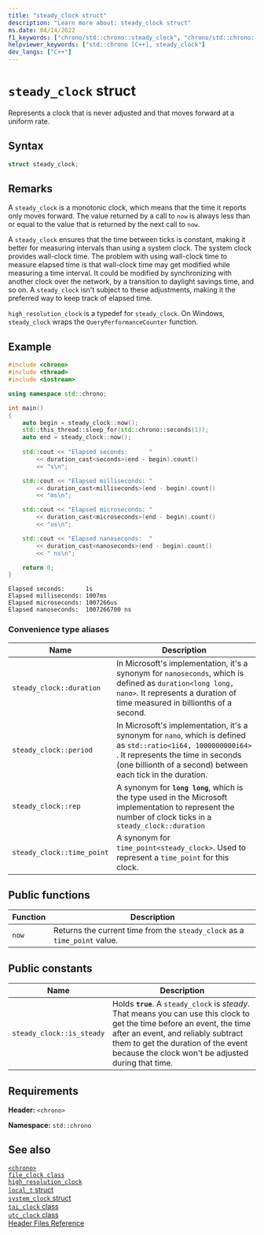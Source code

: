 ```yaml
---
title: "steady_clock struct"
description: "Learn more about: steady_clock struct"
ms.date: 04/14/2022
f1_keywords: ["chrono/std::chrono::steady_clock", "chrono/std::chrono::steady_clock::now", "chrono/std::chrono::steady_clock::is_steady"]
helpviewer_keywords: ["std::chrono [C++], steady_clock"]
dev_langs: ["C++"]
---
```

# `steady_clock` struct

Represents a clock that is never adjusted and that moves forward at a uniform rate.

## Syntax

```cpp
struct steady_clock;
```

## Remarks

A `steady_clock` is a monotonic clock, which means that the time it reports only moves forward. The value returned by a call to `now` is always less than or equal to the value that is returned by the next call to `now`.

A `steady_clock` ensures that the time between ticks is constant, making it better for measuring intervals than using a system clock. The system clock provides wall-clock time. The problem with using wall-clock time to measure elapsed time is that wall-clock time may get modified while measuring a time interval. It could be modified by synchronizing with another clock over the network, by a transition to daylight savings time, and so on. A `steady_clock` isn't subject to these adjustments, making it the preferred way to keep track of elapsed time.

`high_resolution_clock` is a typedef for `steady_clock`. On Windows, `steady_clock` wraps the `QueryPerformanceCounter` function.

## Example

```cpp
#include <chrono> 
#include <thread>
#include <iostream>

using namespace std::chrono;

int main()
{
    auto begin = steady_clock::now();
    std::this_thread::sleep_for(std::chrono::seconds(1));
    auto end = steady_clock::now();
    
    std::cout << "Elapsed seconds:      "
        << duration_cast<seconds>(end - begin).count()
        << "s\n";

    std::cout << "Elapsed milliseconds: "
        << duration_cast<milliseconds>(end - begin).count()
        << "ms\n";

    std::cout << "Elapsed microseconds: "
        << duration_cast<microseconds>(end - begin).count()
        << "us\n";

    std::cout << "Elapsed nanoseconds:  "
        << duration_cast<nanoseconds>(end - begin).count()
        << " ns\n";

    return 0;
}
```

```Output
Elapsed seconds:      1s
Elapsed milliseconds: 1007ms
Elapsed microseconds: 1007266us
Elapsed nanoseconds:  1007266700 ns
```

### Convenience type aliases

|Name|Description|
|----------|-----------------|
|`steady_clock::duration`|In Microsoft's implementation, it's a synonym for `nanoseconds`, which is defined as `duration<long long, nano>`. It represents a duration of time measured in billionths of a second. |
|`steady_clock::period`|In Microsoft's implementation, it's a synonym for `nano`, which is defined as `std::ratio<1i64, 1000000000i64>` . It represents the time in seconds (one billionth of a second) between each tick in the duration.|
|`steady_clock::rep`|A synonym for **`long long`**, which is the type used in the Microsoft implementation to represent the number of clock ticks in a `steady_clock::duration`|
|`steady_clock::time_point`|A synonym for `time_point<steady_clock>`. Used to represent a `time_point` for this clock. |

## Public functions

|Function|Description|
|--------------|-----------------|
|`now`|Returns the current time from the `steady_clock` as a `time_point` value.|

## Public constants

|Name|Description|
|----------|-----------------|
|`steady_clock::is_steady`|Holds **`true`**. A `steady_clock` is *steady*. That means you can use this clock to get the time before an event, the time after an event, and reliably subtract them to get the duration of the event because the clock won't be adjusted during that time.|

## Requirements

**Header:** `<chrono>`

**Namespace:** `std::chrono`

## See also

[`<chrono>`](chrono.md)\
[`file_clock class`](file-clock-class.md)\
[`high_resolution_clock`](high-resolution-clock-struct.md)\
[`local_t` struct](local_t.md)\
[`system_clock` struct](system-clock-structure.md)\
[`tai_clock` class](tai-clock-class.md)\
[`utc_clock` class](utc-clock-class.md)\
[Header Files Reference](cpp-standard-library-header-files.md)